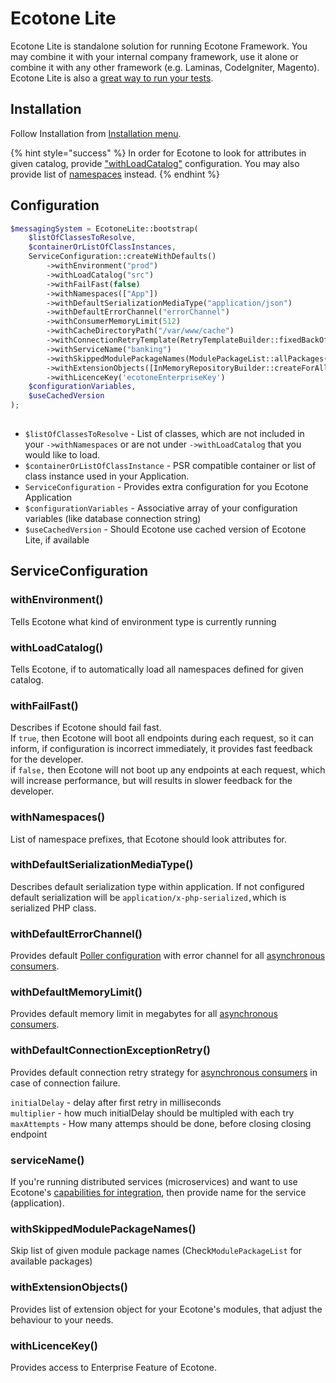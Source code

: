# Ecotone Lite

Ecotone Lite is standalone solution for running Ecotone Framework. You may combine it with your internal company framework, use it alone or combine it with any other framework (e.g. Laminas, CodeIgniter, Magento).\
Ecotone Lite is also a [great way to run your tests](../../modelling/testing-support/testing-messaging.md).

## Installation

Follow Installation from [Installation menu](../../install-php-service-bus.md#install-lite-no-framework).

{% hint style="success" %}
In order for Ecotone to look for attributes in given catalog, provide ["withLoadCatalog"](./#withloadcatalog) configuration. You may also provide list of [namespaces](./#withnamespaces) instead.
{% endhint %}

## Configuration

```php
$messagingSystem = EcotoneLite::bootstrap(
    $listOfClassesToResolve,
    $containerOrListOfClassInstances,
    ServiceConfiguration::createWithDefaults()
        ->withEnvironment("prod")
        ->withLoadCatalog("src")
        ->withFailFast(false)
        ->withNamespaces(["App"])
        ->withDefaultSerializationMediaType("application/json")                
        ->withDefaultErrorChannel("errorChannel")
        ->withConsumerMemoryLimit(512)
        ->withCacheDirectoryPath("/var/www/cache")
        ->withConnectionRetryTemplate(RetryTemplateBuilder::fixedBackOff(100))
        ->withServiceName("banking")
        ->withSkippedModulePackageNames(ModulePackageList::allPackages())
        ->withExtensionObjects([InMemoryRepositoryBuilder::createForAllStateStoredAggregates()]),
        ->withLicenceKey('ecotoneEnterpriseKey')
    $configurationVariables,
    $useCachedVersion
);
    
```

* `$listOfClassesToResolve` - List of classes, which are not included in your                                 `->withNamespaces` or are not under `->withLoadCatalog` that you would like to load.
* `$containerOrListOfClassInstance` - PSR compatible container or list of class instance used in your Application.
* `ServiceConfiguration` - Provides extra configuration for you Ecotone Application
* `$configurationVariables` - Associative array of your configuration variables (like database connection string)
* `$useCachedVersion` - Should Ecotone use cached version of Ecotone Lite, if available

## ServiceConfiguration

### withEnvironment()

Tells Ecotone what kind of environment type is currently running

### withLoadCatalog()

Tells Ecotone, if to automatically load all namespaces defined for given catalog.

### withFailFast()

Describes if Ecotone should fail fast. \
If `true`, then Ecotone will boot all endpoints during each request, so it can inform, if configuration is incorrect immediately, it provides fast feedback for the developer.\
if `false,` then Ecotone will not boot up any endpoints at each request, which will increase performance, but will results in slower feedback for the developer.

### withNamespaces()

List of namespace prefixes, that Ecotone should look attributes for.

### withDefaultSerializationMediaType()

Describes default serialization type within application. If not configured default serialization will be `application/x-php-serialized,`which is serialized PHP class.

### withDefaultErrorChannel()

Provides default [Poller configuration](../../modelling/asynchronous-handling/scheduling.md#polling-metadata) with error channel for all [asynchronous consumers](../../messaging/messaging-concepts/consumer.md#polling-consumer).

### withDefaultMemoryLimit()

Provides default memory limit in megabytes for all [asynchronous consumers](../../messaging/messaging-concepts/consumer.md#polling-consumer).

### withDefaultConnectionExceptionRetry()

Provides default connection retry strategy for [asynchronous consumers](../../messaging/messaging-concepts/consumer.md#polling-consumer) in case of connection failure.&#x20;

`initialDelay` - delay after first retry in milliseconds\
`multiplier` - how much initialDelay should be multipled with each try\
`maxAttempts` - How many attemps should be done, before closing closing endpoint

### serviceName()

If you're running distributed services (microservices) and want to use Ecotone's [capabilities for integration](../../modelling/microservices-php/), then provide name for the service (application).&#x20;

### withSkippedModulePackageNames()

Skip list of given module package names (Check`ModulePackageList` for available packages)

### withExtensionObjects()

Provides list of extension object for your Ecotone's modules, that adjust the behaviour to your needs.

### withLicenceKey()

Provides access to Enterprise Feature of Ecotone.
